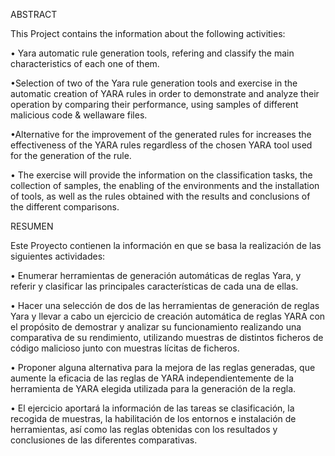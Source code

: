ABSTRACT

This Project contains the information about the following activities:

• Yara automatic rule generation tools, refering and classify the main characteristics of each one of them.

•Selection of two of the Yara rule generation tools and exercise in the automatic creation of YARA rules in order to demonstrate and analyze their operation by comparing their performance, using samples of different malicious code & wellaware files.  

•Alternative for the improvement of the generated rules for increases the effectiveness of the YARA rules regardless of the chosen YARA tool used for the generation of the rule.

• The exercise will provide the information on the classification tasks, the collection of samples, the enabling of the environments and the installation of tools, as well as the rules obtained with the results and conclusions of the different comparisons.

RESUMEN

Este Proyecto contienen la información en que se basa la realización de las siguientes actividades:

•	Enumerar herramientas de generación automáticas de reglas Yara, y referir y clasificar las principales características de cada una de ellas.

•	Hacer una selección de dos de las herramientas de generación de reglas Yara y llevar a cabo un ejercicio de creación automática de reglas YARA con el propósito de demostrar y analizar su funcionamiento realizando una comparativa de su rendimiento, utilizando muestras de distintos ficheros de código malicioso junto con muestras lícitas de ficheros.

•	Proponer alguna alternativa para la mejora de las reglas generadas, que aumente la eficacia de las reglas de YARA independientemente de la herramienta de YARA elegida utilizada para la generación de la regla. 

•	El ejercicio aportará la información de las tareas se clasificación, la recogida de muestras, la habilitación de los entornos e instalación de herramientas, así como las reglas obtenidas con los resultados y conclusiones de las diferentes comparativas.


